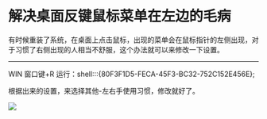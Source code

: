 # 解决桌面反键鼠标菜单在左边的毛病

有时候重装了系统，在桌面上点击鼠标，出现的菜单会在鼠标指针的左侧出现，对于习惯了右侧出现的人相当不舒服，这个办法就可以来修改一下设置。

---

WIN 窗口键+R 运行：shell:::{80F3F1D5-FECA-45F3-BC32-752C152E456E};

根据出来的设置，来选择其他-左右手使用习惯，修改就好了。

![](/images/2020/12/30/71rT9S.jpg)
